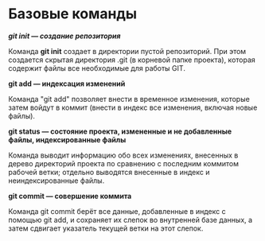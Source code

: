 # **Базовые команды**

**_git init — создание репозитория_**

Команда __git init__ создает в директории пустой репозиторий. При этом создается скрытая директория .git (в корневой папке проекта), которая содержит файлы все необходимые для работы GIT.

**git add — индексация изменений**

Команда "git add" позволяет внести в временное изменения, которые затем войдут в коммит (внести в индекс все изменения, включая новые файлы).

**git status — состояние проекта, измененные и не добавленные файлы, индексированные файлы**

Команда выводит информацию обо всех изменениях,
внесенных в дерево директорий проекта по сравнению с последним коммитом рабочей ветки; отдельно выводятся внесенные в индекс и неиндексированные
файлы.

**git commit — совершение коммита**

Команда git commit берёт все данные, добавленные в индекс с помощью git add, и сохраняет их слепок во внутренней базе данных, а затем сдвигает указатель текущей ветки на этот слепок.
